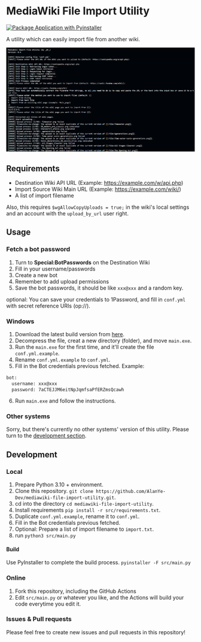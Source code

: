 # MediaWiki File Import Utility 
[![Package Application with Pyinstaller](https://github.com/AlanYe-Dev/mediawiki-file-import-utility/actions/workflows/pyinstaller-windows.yml/badge.svg)](https://github.com/AlanYe-Dev/mediawiki-file-import-utility/actions/workflows/pyinstaller-windows.yml)

A utility which can easily import file from another wiki.

![Importing files from an existed wiki page](imgs/preview_import_from_wiki_page.png)

## Requirements

- Destination Wiki API URL (Example: https://example.com/w/api.php)
- Import Source Wiki Main URL (Example: https://example.com/wiki/)
- A list of import filename

Also, this requires ```$wgAllowCopyUploads = true;``` in the wiki's local settings and an account with the ```upload_by_url``` user right. 

## Usage

### Fetch a bot password

1. Turn to **Special:BotPasswords** on the Destination Wiki
2. Fill in your username/passwords
3. Create a new bot
4. Remember to add upload permissions
5. Save the bot passwords, it should be like ```xxx@xxx``` and a random key.

optional: You can save your credentials to 1Password, and fill in ```conf.yml``` with secret reference URIs (op://).

### Windows

1. Download the latest build version from [here](https://github.com/AlanYe-Dev/mediawiki-file-import-utility/actions/workflows/pyinstaller-windows.yml).
2. Decompress the file, creat a new directory (folder), and move ```main.exe```.
3. Run the ```main.exe``` for the first time, and it'll create the file  ```conf.yml.example```.
4. Rename ```conf.yml.example``` to ```conf.yml```.
5. Fill in the Bot credentials previous fetched. Example:
```
bot:
  username: xxx@xxx
  password: 7aCTEJJM6eitNpJqmfsaPfERZmsQcawh
```

6. Run ```main.exe``` and follow the instructions.

### Other systems
Sorry, but there's currently no other systems' version of this utility. Please turn to the [development section](#development).

## Development
### Local
1. Prepare Python 3.10 + environment.
2. Clone this repository. ```git clone https://github.com/AlanYe-Dev/mediawiki-file-import-utility.git```.
3. cd into the directory ```cd mediawiki-file-import-utility```.
4. Install requirements ```pip install -r src/requirements.txt```.
5. Duplicate ```conf.yml.example```, rename it to ```conf.yml```.
6. Fill in the Bot credentials previous fetched.
7. Optional: Prepare a list of import filename to ```import.txt```.
8. run ```python3 src/main.py```

#### Build
Use PyInstaller to complete the build process. ```pyinstaller -F src/main.py```

### Online
1. Fork this repository, including the GitHub Actions
2. Edit ```src/main.py``` or whatever you like, and the Actions will build your code everytime you edit it.


### Issues & Pull requests
Please feel free to create new issues and pull requests in this repository!